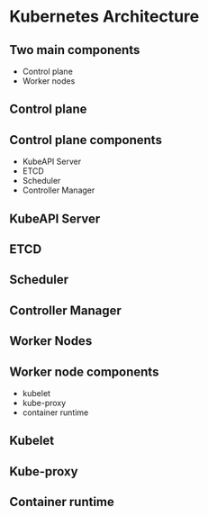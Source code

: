 # Kubernetes Architecture

## Two main components
- Control plane
- Worker nodes

## Control plane

## Control plane components
- KubeAPI Server
- ETCD
- Scheduler
- Controller Manager

## KubeAPI Server

## ETCD

## Scheduler

## Controller Manager

## Worker Nodes

## Worker node components
- kubelet
- kube-proxy
- container runtime

## Kubelet

## Kube-proxy

## Container runtime

